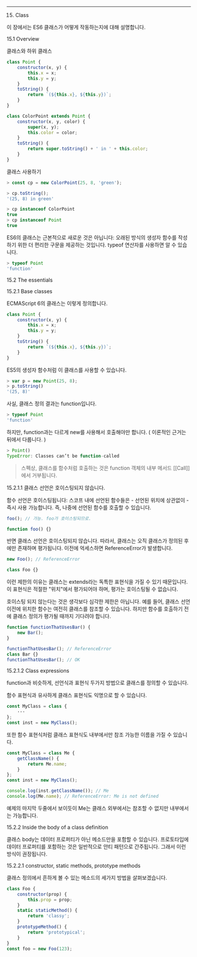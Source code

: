 ----

15. Class

이 장에서는 ES6 클래스가 어떻게 작동하는지에 대해 설명합니다.

15.1 Overview

클래스와 하위 클래스

```javascript
class Point {
    constructor(x, y) {
        this.x = x;
        this.y = y;
    }
    toString() {
        return `(${this.x}, ${this.y})`;
    }
}

class ColorPoint extends Point {
    constructor(x, y, color) {
        super(x, y);
        this.color = color;
    }
    toString() {
        return super.toString() + ' in ' + this.color;
    }
}
```

클래스 사용하기

```javascript
> const cp = new ColorPoint(25, 8, 'green');

> cp.toString();
'(25, 8) in green'

> cp instanceof ColorPoint
true
> cp instanceof Point
true
```

ES6의 클래스는 근본적으로 새로운 것은 아닙니다: 오래된 방식의 생성자 함수를 작성하기 위한 더 편리한 구문을 제공하는 것입니다. typeof 연산자를 사용하면 알 수 있습니다.

```javascript
> typeof Point
'function'
```

15.2 The essentials

15.2.1 Base classes

ECMAScript 6의 클래스는 이렇게 정의합니다.

```javascript
class Point {
    constructor(x, y) {
        this.x = x;
        this.y = y;
    }
    toString() {
        return `(${this.x}, ${this.y})`;
    }
}
```
ES5의 생성자 함수처럼 이 클래스를 사용할 수 있습니다.

```javascript
> var p = new Point(25, 8);
> p.toString()
'(25, 8)'
```
사실, 클래스 정의 결과는 function입니다.

```javascript
> typeof Point
'function'
```

하지만, function과는 다르게 new를 사용해서 호출해야만 합니다.  ( 이론적인 근거는 뒤에서 다룹니다. )

```javascript
> Point()
TypeError: Classes can’t be function-called
```

> 스펙상, 클래스를 함수처럼 호출하는 것은 function 객체의 내부 메서드 [[Call]]에서 거부됩니다.

15.2.1.1 클래스 선언은 호이스팅되지 않습니다.

함수 선언은 호이스팅됩니다: 스코프 내에 선언된 함수들은 - 선언된 위치에 상관없이 - 즉시 사용 가능합니다. 즉, 나중에 선언된 함수를 호출할 수 있습니다.

```javascript
foo(); // 가능. foo가 호이스팅되므로.

function foo() {}
```

반면 클래스 선언은 호이스팅되지 않습니다. 따라서, 클래스는 오직 클래스가 정의된 후에만 존재하며 평가됩니다. 이전에 억세스하면 ReferenceError가 발생합니다.

```javascript
new Foo(); // ReferenceError

class Foo {}
```

이런 제한의 이유는 클래스는 extends라는 독특한 표현식을 가질 수 있기 때문입니다. 이 표현식은 적절한 "위치"에서 평가되어야 하며, 평가는 호이스팅될 수 없습니다. 

호이스팅 되지 않는다는 것은 생각보다 심각한 제한은 아닙니다. 예를 들어, 클래스 선언 이전에 위치한 함수는 여전히 클래스를 참조할 수 있습니다. 하지만 함수를 호출하기 전에 클래스 정의가 평가될 때까지 기다려야 합니다. 

```javascript
function functionThatUsesBar() {
    new Bar();
}

functionThatUsesBar(); // ReferenceError
class Bar {}
functionThatUsesBar(); // OK
```

15.2.1.2 Class expressions

function과 비슷하게, 선언식과 표현식 두가지 방법으로 클래스를 정의할 수 있습니다. 


함수 표현식과 유사하게 클래스 표현식도 익명으로 할 수 있습니다.

```javascript
const MyClass = class {
    ···
};
const inst = new MyClass();
```

또한 함수 표현식처럼 클래스 표현식도 내부에서만 참조 가능한 이름을 가질 수 있습니다.

```javascript
const MyClass = class Me {
    getClassName() {
        return Me.name;
    }
};
const inst = new MyClass();

console.log(inst.getClassName()); // Me
console.log(Me.name); // ReferenceError: Me is not defined
```

예제의 마지막 두줄에서 보이듯이 Me는 클래스 외부에서는 참조할 수 없지만 내부에서는 가능합니다.

15.2.2 Inside the body of a class definition

클래스 body는 데이터 프로퍼티가 아닌 메소드만을 포함할 수 있습니다. 프로토타입에 데이터 프로퍼티를 포함하는 것은 일반적으로 안티 패턴으로 간주됩니다. 그래서 이런 방식이 권장됩니다.

15.2.2.1 constructor, static methods, prototype methods

클래스 정의에서 흔하게 볼 수 있는 메소드의 세가지 방법을 살펴보겠습니다.

```javascript
class Foo {
    constructor(prop) {
        this.prop = prop;
    }
    static staticMethod() {
        return 'classy';
    }
    prototypeMethod() {
        return 'prototypical';
    }
}
const foo = new Foo(123);
```

